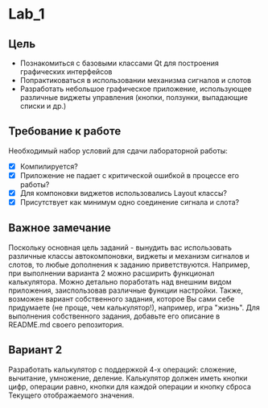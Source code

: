 # Lab_1
## Цель
* Познакомиться с базовыми классами Qt для построения графических интерфейсов
* Попрактиковаться в использовании механизма сигналов и слотов
* Разработать небольшое графическое приложение, использующее различные виджеты управления (кнопки, ползунки, выпадающие списки и др.)

## Требование к работе
Необходимый набор условий для сдачи лабораторной работы:
- [x] Компилируется?
- [x] Приложение не падает с критической ошибкой в процессе его работы?
- [x] Для компоновки виджетов использовались Layout классы?
- [x] Присутствует как минимум одно соединение сигнала и слота?

## Важное замечание
Поскольку основная цель заданий - вынудить вас использовать различные классы автокомпоновки, виджеты и механизм сигналов и слотов, то любые дополнения к заданию приветствуются. Например, при выполнении варианта 2 можно расширить функционал калькулятора. Можно детально поработать над внешним видом приложения, заиспользовав различные функции настройки. Также, возможен вариант собственного задания, которое Вы сами себе придумаете (не проще, чем калькулятор!), например, игра "жизнь". Для выполнения собственного задания, добавьте его описание в README.md своего репозитория.

## Вариант 2
Разработать калькулятор с поддержкой 4-х операций: сложение, вычитание, умножение, деление. Калькулятор должен иметь кнопки цифр, операции равно, кнопки для каждой операции и кнопку сброса Текущего отображаемого значения.
